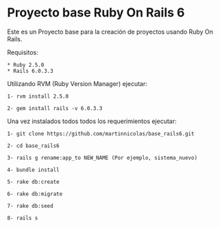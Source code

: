# Proyecto base Ruby On Rails 6

Este es un Proyecto base para la creación de proyectos usando Ruby On Rails.

Requisitos:

	* Ruby 2.5.0
	* Rails 6.0.3.3

Utilizando RVM (Ruby Version Manager) ejecutar:

	1- rvm install 2.5.0

	2- gem install rails -v 6.0.3.3


Una vez instalados todos todos los requerimientos ejecutar:

	1- git clone https://github.com/martinnicolas/base_rails6.git

	2- cd base_rails6

	3- rails g rename:app_to NEW_NAME (Por ejemplo, sistema_nuevo)

	4- bundle install

	5- rake db:create

	6- rake db:migrate

	7- rake db:seed

	8- rails s